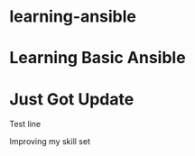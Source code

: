 # learning-ansible


# Learning Basic Ansible

# Just Got Update

Test line

Improving my skill set
